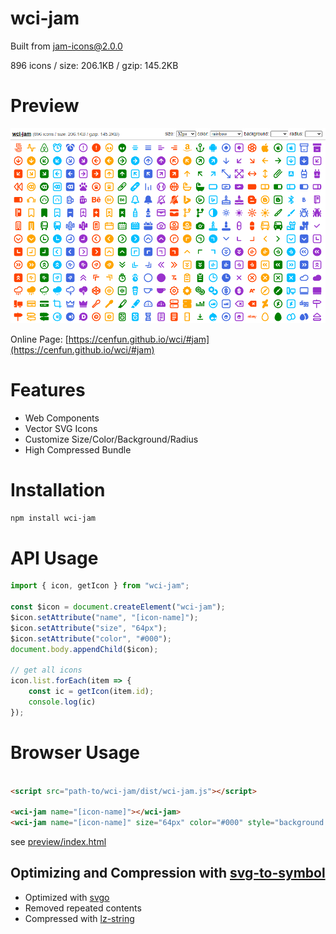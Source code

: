 # wci-jam
Built from [jam-icons@2.0.0](https://github.com/michaelampr/jam)  

896 icons / size: 206.1KB / gzip: 145.2KB  



# Preview
![screenshot](preview/screenshot.png)

Online Page: [https://cenfun.github.io/wci/#jam](https://cenfun.github.io/wci/#jam)

# Features
* Web Components
* Vector SVG Icons 
* Customize Size/Color/Background/Radius
* High Compressed Bundle
# Installation
```sh
npm install wci-jam
```
# API Usage
```js
import { icon, getIcon } from "wci-jam";

const $icon = document.createElement("wci-jam");
$icon.setAttribute("name", "[icon-name]");
$icon.setAttribute("size", "64px");
$icon.setAttribute("color", "#000");
document.body.appendChild($icon);

// get all icons
icon.list.forEach(item => {
    const ic = getIcon(item.id);
    console.log(ic)
});
```
# Browser Usage
```html

<script src="path-to/wci-jam/dist/wci-jam.js"></script>

<wci-jam name="[icon-name]"></wci-jam>
<wci-jam name="[icon-name]" size="64px" color="#000" style="background:#f5f5f5;"></wci-jam>
```
see [preview/index.html](preview/index.html)

## Optimizing and Compression with [svg-to-symbol](https://github.com/cenfun/svg-to-symbol)
* Optimized with [svgo](https://github.com/svg/svgo)
* Removed repeated contents
* Compressed with [lz-string](https://github.com/pieroxy/lz-string)